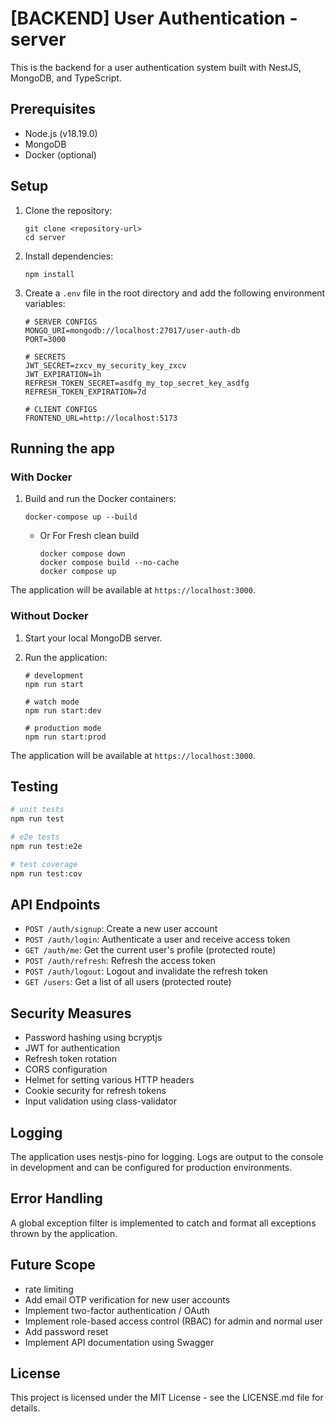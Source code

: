# [BACKEND] User Authentication - server

This is the backend for a user authentication system built with NestJS, MongoDB, and TypeScript.

## Prerequisites

- Node.js (v18.19.0)
- MongoDB
- Docker (optional)

## Setup

1. Clone the repository:

   ```
   git clone <repository-url>
   cd server
   ```

2. Install dependencies:

   ```
   npm install
   ```

3. Create a `.env` file in the root directory and add the following environment variables:

   ```
   # SERVER CONFIGS
   MONGO_URI=mongodb://localhost:27017/user-auth-db
   PORT=3000

   # SECRETS
   JWT_SECRET=zxcv_my_security_key_zxcv
   JWT_EXPIRATION=1h
   REFRESH_TOKEN_SECRET=asdfg_my_top_secret_key_asdfg
   REFRESH_TOKEN_EXPIRATION=7d

   # CLIENT CONFIGS
   FRONTEND_URL=http://localhost:5173
   ```

## Running the app

### With Docker

1. Build and run the Docker containers:
   ```
   docker-compose up --build
   ```
   - Or For Fresh clean build
     ```
     docker compose down
     docker compose build --no-cache
     docker compose up
     ```

The application will be available at `https://localhost:3000`.

### Without Docker

1. Start your local MongoDB server.

2. Run the application:

   ```
   # development
   npm run start

   # watch mode
   npm run start:dev

   # production mode
   npm run start:prod
   ```

The application will be available at `https://localhost:3000`.

## Testing

```bash
# unit tests
npm run test

# e2e tests
npm run test:e2e

# test coverage
npm run test:cov
```

## API Endpoints

- `POST /auth/signup`: Create a new user account
- `POST /auth/login`: Authenticate a user and receive access token
- `GET /auth/me`: Get the current user's profile (protected route)
- `POST /auth/refresh`: Refresh the access token
- `POST /auth/logout`: Logout and invalidate the refresh token
- `GET /users`: Get a list of all users (protected route)

## Security Measures

- Password hashing using bcryptjs
- JWT for authentication
- Refresh token rotation
- CORS configuration
- Helmet for setting various HTTP headers
- Cookie security for refresh tokens
- Input validation using class-validator

## Logging

The application uses nestjs-pino for logging. Logs are output to the console in development and can be configured for production environments.

## Error Handling

A global exception filter is implemented to catch and format all exceptions thrown by the application.

## Future Scope

- rate limiting
- Add email OTP verification for new user accounts
- Implement two-factor authentication / OAuth
- Implement role-based access control (RBAC) for admin and normal user
- Add password reset
- Implement API documentation using Swagger

## License

This project is licensed under the MIT License - see the LICENSE.md file for details.
